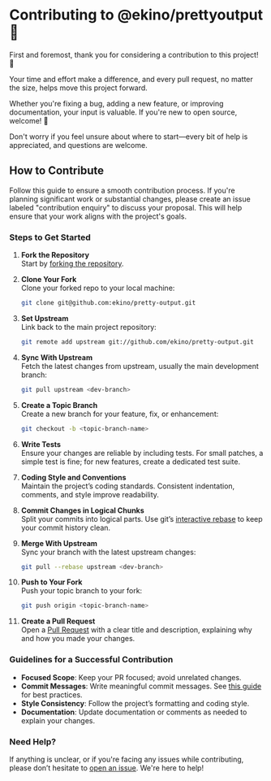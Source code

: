 # Contributing to @ekino/prettyoutput 🌟

First and foremost, thank you for considering a contribution to this project! 💖 

Your time and effort make a difference, and every pull request, no matter the size, helps move this project forward.

Whether you're fixing a bug, adding a new feature, or improving documentation, your input is valuable. If you're new to open source, welcome! 🎉 

Don't worry if you feel unsure about where to start—every bit of help is appreciated, and questions are welcome.

## How to Contribute

Follow this guide to ensure a smooth contribution process. If you're planning significant work or substantial changes, please create an issue labeled "contribution enquiry" to discuss your proposal. This will help ensure that your work aligns with the project's goals.

### Steps to Get Started

1. **Fork the Repository**  
   Start by [forking the repository](http://help.github.com/fork-a-repo/).

2. **Clone Your Fork**  
   Clone your forked repo to your local machine:
   ```bash
   git clone git@github.com:ekino/pretty-output.git
   ```

3. **Set Upstream**  
   Link back to the main project repository:
   ```bash
   git remote add upstream git://github.com/ekino/pretty-output.git
   ```

4. **Sync With Upstream**  
   Fetch the latest changes from upstream, usually the main development branch:
   ```bash
   git pull upstream <dev-branch>
   ```

5. **Create a Topic Branch**  
   Create a new branch for your feature, fix, or enhancement:
   ```bash
   git checkout -b <topic-branch-name>
   ```

6. **Write Tests**  
   Ensure your changes are reliable by including tests. For small patches, a simple test is fine; for new features, create a dedicated test suite.

7. **Coding Style and Conventions**  
   Maintain the project’s coding standards. Consistent indentation, comments, and style improve readability.

8. **Commit Changes in Logical Chunks**  
   Split your commits into logical parts. Use git’s [interactive rebase](https://help.github.com/articles/interactive-rebase) to keep your commit history clean.

9. **Merge With Upstream**  
   Sync your branch with the latest upstream changes:
   ```bash
   git pull --rebase upstream <dev-branch>
   ```

10. **Push to Your Fork**  
    Push your topic branch to your fork:
    ```bash
    git push origin <topic-branch-name>
    ```

11. **Create a Pull Request**  
    Open a [Pull Request](http://help.github.com/send-pull-requests/) with a clear title and description, explaining why and how you made your changes.

### Guidelines for a Successful Contribution

- **Focused Scope**: Keep your PR focused; avoid unrelated changes.
- **Commit Messages**: Write meaningful commit messages. See [this guide](http://tbaggery.com/2008/04/19/a-note-about-git-commit-messages.html) for best practices.
- **Style Consistency**: Follow the project’s formatting and coding style.
- **Documentation**: Update documentation or comments as needed to explain your changes.

### Need Help?

If anything is unclear, or if you're facing any issues while contributing, please don’t hesitate to [open an issue](https://github.com/ekino/pretty-output/issues/new/choose). We're here to help!